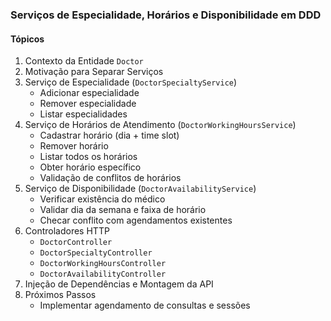 ### **Serviços de Especialidade, Horários e Disponibilidade em DDD**

#### Tópicos

1. Contexto da Entidade `Doctor`
2. Motivação para Separar Serviços
3. Serviço de Especialidade (`DoctorSpecialtyService`)
   - Adicionar especialidade
   - Remover especialidade
   - Listar especialidades
4. Serviço de Horários de Atendimento (`DoctorWorkingHoursService`)
   - Cadastrar horário (dia + time slot)
   - Remover horário
   - Listar todos os horários
   - Obter horário específico
   - Validação de conflitos de horários
5. Serviço de Disponibilidade (`DoctorAvailabilityService`)
   - Verificar existência do médico
   - Validar dia da semana e faixa de horário
   - Checar conflito com agendamentos existentes
6. Controladores HTTP
   - `DoctorController`
   - `DoctorSpecialtyController`
   - `DoctorWorkingHoursController`
   - `DoctorAvailabilityController`
7. Injeção de Dependências e Montagem da API
8. Próximos Passos
   - Implementar agendamento de consultas e sessões
